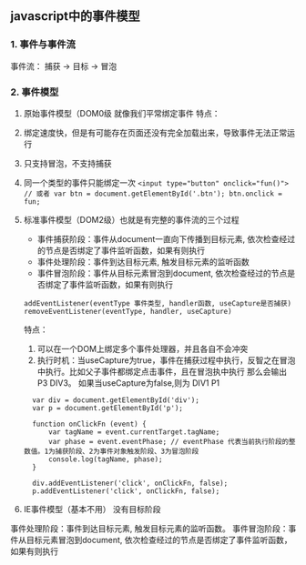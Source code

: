 ## javascript中的事件模型

### 1. 事件与事件流 
事件流： 捕获 ->  目标  -> 冒泡

### 2. 事件模型
1. 原始事件模型（DOM0级  就像我们平常绑定事件
  特点：
  1. 绑定速度快，但是有可能存在页面还没有完全加载出来，导致事件无法正常运行
  2. 只支持冒泡，不支持捕获
  3. 同一个类型的事件只能绑定一次
    ```
    <input type="button" onclick="fun()">
    // 或者
    var btn = document.getElementById('.btn');
    btn.onclick = fun;
    ```
2. 标准事件模型（DOM2级）也就是有完整的事件流的三个过程
    * 事件捕获阶段：事件从document一直向下传播到目标元素, 依次检查经过的节点是否绑定了事件监听函数，如果有则执行
    * 事件处理阶段：事件到达目标元素, 触发目标元素的监听函数
    * 事件冒泡阶段：事件从目标元素冒泡到document, 依次检查经过的节点是否绑定了事件监听函数，如果有则执行
    ```
    addEventListener(eventType 事件类型, handler函数, useCapture是否捕获)
    removeEventListener(eventType, handler, useCapture)
    ```

    特点： 
      1. 可以在一个DOM上绑定多个事件处理器，并且各自不会冲突
      2. 执行时机：当useCapture为true，事件在捕获过程中执行，反智之在冒泡中执行。比如父子事件都绑定点击事件，且在冒泡执中执行
      那么会输出 P3 DIV3。 如果当useCapture为false,则为 DIV1 P1
      ```
        var div = document.getElementById('div');
        var p = document.getElementById('p');

        function onClickFn (event) {
            var tagName = event.currentTarget.tagName;
            var phase = event.eventPhase; // eventPhase 代表当前执行阶段的整数值。1为捕获阶段、2为事件对象触发阶段、3为冒泡阶段
            console.log(tagName, phase);
        }

        div.addEventListener('click', onClickFn, false);
        p.addEventListener('click', onClickFn, false);
      ```

3. IE事件模型（基本不用） 没有目标阶段

事件处理阶段：事件到达目标元素, 触发目标元素的监听函数。
事件冒泡阶段：事件从目标元素冒泡到document, 依次检查经过的节点是否绑定了事件监听函数，如果有则执行